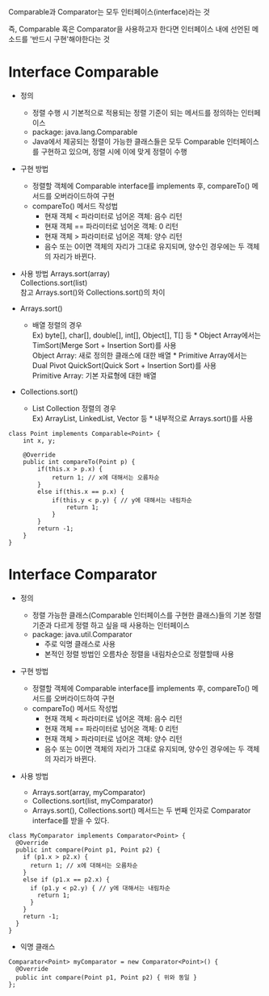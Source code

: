 Comparable과 Comparator는 모두 인터페이스(interface)라는 것  


즉, Comparable 혹은 Comparator을 사용하고자 한다면 인터페이스 내에 선언된 메소드를 '반드시 구현'해야한다는 것



#  Interface Comparable

- 정의  
    - 정렬 수행 시 기본적으로 적용되는 정렬 기준이 되는 메서드를 정의하는 인터페이스
    - package: java.lang.Comparable
    - Java에서 제공되는 정렬이 가능한 클래스들은 모두 Comparable 인터페이스를 구현하고 있으며, 정렬 시에 이에 맞게 정렬이 수행

- 구현 방법
  - 정렬할 객체에 Comparable interface를 implements 후, compareTo() 메서드를 오버라이드하여 구현
  - compareTo() 메서드 작성법  
     - 현재 객체 < 파라미터로 넘어온 객체: 음수 리턴  
     - 현재 객체 == 파라미터로 넘어온 객체: 0 리턴  
     - 현재 객체 > 파라미터로 넘어온 객체: 양수 리턴  
     - 음수 또는 0이면 객체의 자리가 그대로 유지되며, 양수인 경우에는 두 객체의 자리가 바뀐다.  
      
- 사용 방법
    Arrays.sort(array)  
    Collections.sort(list)  
    참고 Arrays.sort()와 Collections.sort()의 차이

* Arrays.sort()
   - 배열 정렬의 경우  
    Ex) byte[], char[], double[], int[], Object[], T[] 등 * Object Array에서는 TimSort(Merge Sort + Insertion Sort)를 사용  
        Object Array: 새로 정의한 클래스에 대한 배열 * Primitive Array에서는 Dual Pivot QuickSort(Quick Sort + Insertion Sort)를 사용  
        Primitive Array: 기본 자료형에 대한 배열  
        
        
* Collections.sort() 
   - List Collection 정렬의 경우  
    Ex) ArrayList, LinkedList, Vector 등 * 내부적으로 Arrays.sort()를 사용
    
```
class Point implements Comparable<Point> {
    int x, y;

    @Override
    public int compareTo(Point p) {
        if(this.x > p.x) {
            return 1; // x에 대해서는 오름차순
        }
        else if(this.x == p.x) {
            if(this.y < p.y) { // y에 대해서는 내림차순
                return 1;
            }
        }
        return -1;
    }
}
```


# Interface Comparator

- 정의
  - 정렬 가능한 클래스(Comparable 인터페이스를 구현한 클래스)들의 기본 정렬 기준과 다르게 정렬 하고 싶을 때 사용하는 인터페이스
  - package: java.util.Comparator
      - 주로 익명 클래스로 사용
      - 본적인 정렬 방법인 오름차순 정렬을 내림차순으로 정렬할때 사용
 
 - 구현 방법
     - 정렬할 객체에 Comparable interface를 implements 후, compareTo() 메서드를 오버라이드하여 구현
     - compareTo() 메서드 작성법  
        - 현재 객체 < 파라미터로 넘어온 객체: 음수 리턴  
        - 현재 객체 == 파라미터로 넘어온 객체: 0 리턴  
        - 현재 객체 > 파라미터로 넘어온 객체: 양수 리턴  
        - 음수 또는 0이면 객체의 자리가 그대로 유지되며, 양수인 경우에는 두 객체의 자리가 바뀐다.  
- 사용 방법
    - Arrays.sort(array, myComparator)
    - Collections.sort(list, myComparator)
    - Arrays.sort(), Collections.sort() 메서드는 두 번째 인자로 Comparator interface를 받을 수 있다.




```
class MyComparator implements Comparator<Point> {
  @Override
  public int compare(Point p1, Point p2) {
    if (p1.x > p2.x) {
      return 1; // x에 대해서는 오름차순
    }
    else if (p1.x == p2.x) {
      if (p1.y < p2.y) { // y에 대해서는 내림차순
        return 1;
      }
    }
    return -1;
  }
}
```



* 익명 클래스

```
Comparator<Point> myComparator = new Comparator<Point>() {
  @Override
  public int compare(Point p1, Point p2) { 위와 동일 }
};
```
